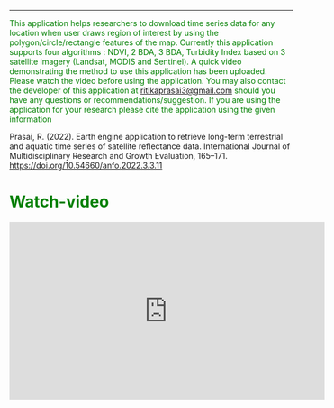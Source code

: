 




***
 <font color='green'>This application helps researchers to download time series data for any location when user draws region of interest by using the polygon/circle/rectangle features of the map. Currently this application supports four algorithms : NDVI, 2 BDA, 3 BDA, Turbidity Index based on 3 satellite imagery (Landsat, MODIS and Sentinel). A quick video demonstrating the method to use this application has been uploaded. Please watch the video before using the application. You may also contact  the developer of this application at ritikaprasai3@gmail.com should you have any questions or recommendations/suggestion. If you are using the application for your research please cite the application using the given information</font>



Prasai, R. (2022). Earth engine application to retrieve long-term terrestrial and aquatic time series of satellite reflectance data. International Journal of Multidisciplinary Research and Growth Evaluation, 165–171. https://doi.org/10.54660/anfo.2022.3.3.11

<h1><font color='green'>Watch-video</font> </h1>

<p align="center">
<iframe width="560" height="315" src="https://www.youtube.com/embed/jgkYn6oyucY" title="YouTube video player" frameborder="0" allow="accelerometer; autoplay; clipboard-write; encrypted-media; gyroscope; picture-in-picture" allowfullscreen></iframe>
</p>

